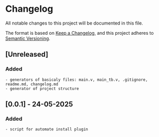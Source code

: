 # Changelog

All notable changes to this project will be documented in this file.

The format is based on [Keep a Changelog](https://keepachangelog.com/en/1.1.0/),
and this project adheres to [Semantic Versioning](https://semver.org/spec/v2.0.0.html).

## [Unreleased]

### Added
    - generators of basicaly files: main.v, main_tb.v, .gitignore, readme.md, changelog.md
    - generator of project structure

## [0.0.1] - 24-05-2025

### Added
    - script for automate install plugin
